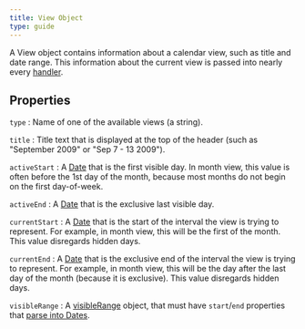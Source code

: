 ```yaml
---
title: View Object
type: guide
---
```


A View object contains information about a calendar view, such as title and date range. This information about the current view is passed into nearly every [handler](handlers).


## Properties

`type`
:   Name of one of the available views (a string).

`title`
:   Title text that is displayed at the top of the header (such as "September 2009" or "Sep 7 - 13 2009").

`activeStart`
:   A [Date](date-object) that is the first visible day.
    In month view, this value is often before the 1st day of the month, because most months do not begin on the first day-of-week.

`activeEnd`
:   A [Date](date-object) that is the exclusive last visible day.

`currentStart`
:   A [Date](date-object) that is the start of the interval the view is trying to represent.
    For example, in month view, this will be the first of the month. This value disregards hidden days.

`currentEnd`
:   A [Date](date-object) that is the exclusive end of the interval the view is trying to represent.
    For example, in month view, this will be the day after the last day of the month (because it is exclusive).
    This value disregards hidden days.

`visibleRange`
:   A [visibleRange](visibleRange) object, that must have `start`/`end` properties that [parse into Dates](date-parsing).
